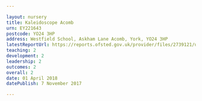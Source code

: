 ```yaml
---

layout: nursery
title: Kaleidoscope Acomb
urn: EY221643
postcode: YO24 3HP
address: Westfield School, Askham Lane Acomb, York, YO24 3HP
latestReportUrl: https://reports.ofsted.gov.uk/provider/files/2739121/urn/EY221643.pdf
teaching: 2
development: 2
leadership: 2
outcomes: 2
overall: 2
date: 01 April 2018 
datePublish: 7 November 2017

---
```

